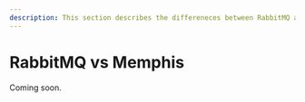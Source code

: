 ```yaml
---
description: This section describes the differeneces between RabbitMQ and Memphis
---
```


# RabbitMQ vs Memphis

Coming soon.
